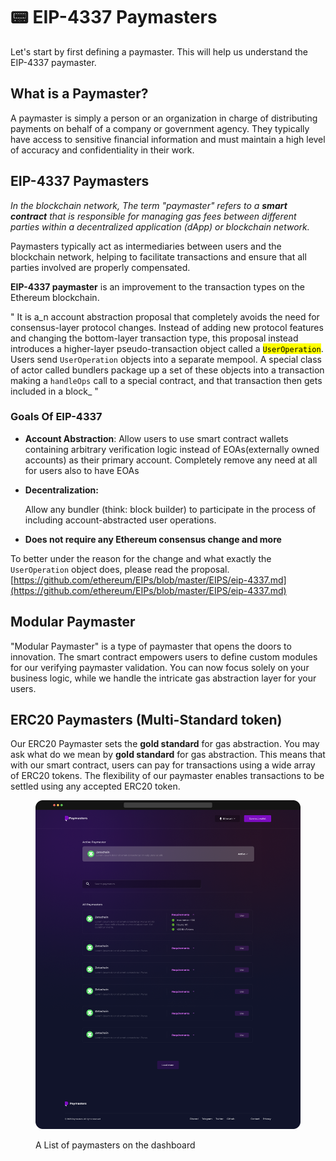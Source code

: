 # 📟 EIP-4337 Paymasters

Let's start by first defining a paymaster. This will help us understand the EIP-4337 paymaster.&#x20;

## What is a Paymaster?

A paymaster is simply a person or an organization in charge of distributing payments on behalf of a company or government agency. They typically have access to sensitive financial information and must maintain a high level of accuracy and confidentiality in their work.

## EIP-4337 Paymasters

_In the blockchain network, The term "paymaster" refers to a **smart contract** that is responsible for managing gas fees between different parties within a decentralized application (dApp) or blockchain network._

Paymasters typically act as intermediaries between users and the blockchain network, helping to facilitate transactions and ensure that all parties involved are properly compensated.

**EIP-4337 paymaster** is an improvement to the transaction types on the Ethereum blockchain.&#x20;

" It is a_n account abstraction proposal that completely avoids the need for consensus-layer protocol changes. Instead of adding new protocol features and changing the bottom-layer transaction type, this proposal instead introduces a higher-layer pseudo-transaction object called a <mark style="background-color:yellow;">`UserOperation`</mark>. Users send `UserOperation` objects into a separate mempool. A special class of actor called bundlers package up a set of these objects into a transaction making a `handleOps` call to a special contract, and that transaction then gets included in a block_ "&#x20;

### Goals Of EIP-4337

* **Account Abstraction**: Allow users to use smart contract wallets containing arbitrary verification logic instead of EOAs(externally owned accounts) as their primary account. Completely remove any need at all for users also to have EOAs&#x20;
*   **Decentralization:**&#x20;

    Allow any bundler (think: block builder) to participate in the process of including account-abstracted user operations.
* **Does not require any Ethereum consensus change and more**

To better under the reason for the change and what exactly the `UserOperation` object does, please read the proposal. [https://github.com/ethereum/EIPs/blob/master/EIPS/eip-4337.md](https://github.com/ethereum/EIPs/blob/master/EIPS/eip-4337.md)



## Modular Paymaster

"Modular Paymaster" is a type of paymaster that opens the doors to innovation. The smart contract empowers users to define custom modules for our verifying paymaster validation. You can now focus solely on your business logic, while we handle the intricate gas abstraction layer for your users.

## ERC20 Paymasters (Multi-Standard token)

Our ERC20 Paymaster sets the **gold standard** for gas abstraction. You may ask what do we mean by **gold standard** for gas abstraction.  This means that with our smart contract, users can pay for transactions using a wide array of ERC20 tokens. The flexibility of our paymaster enables transactions to be settled using any accepted ERC20 token.

<figure><img src="../.gitbook/assets/paymasterslist.png" alt="" width="563"><figcaption><p>A List of paymasters on the dashboard</p></figcaption></figure>
